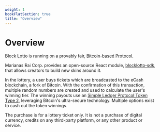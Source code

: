 ```yaml
---
weight: 1
bookFlatSection: true
title: "Overview"
---
```


# Overview

Block Lotto is running on a provably fair, [Bitcoin-based Protocol](https://github.com/badger-cash/block-lotto-specification).

Marianas Rai Corp. provides an open-source React module, [blocklotto-sdk](), that allows creators to build new skins around it.

In the lottery, a user buys tickets which are broadcasted to the eCash blockchain, a fork of Bitcoin. With the confirmation of this transaction, multiple random numbers are created and used to calculate the user's winning tier. The winning payouts use an [Simple Ledger Protocol Token Type 2](https://github.com/badger-cash/slp-specifications/blob/master/slp-token-type-2.md), leveraging Bitcoin's ultra-secure technology. Multiple options exist to cash out the token winnings.

The purchase is for a lottery ticket only. It is not a purchase of digital currency, credits on any third-party platform, or any other product or service.
